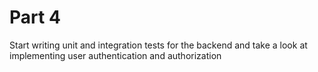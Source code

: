 # Part 4

Start writing unit and integration tests for the backend and take a look at implementing user authentication and authorization